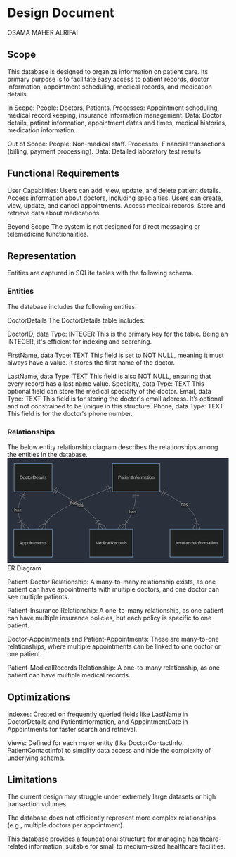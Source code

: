 # Design Document

OSAMA MAHER ALRIFAI


## Scope

This database is designed to organize information on patient care. Its primary purpose is to facilitate easy access to patient records, doctor information, appointment scheduling, medical records, and medication details.

In Scope: People: Doctors, Patients. Processes: Appointment scheduling, medical record keeping, insurance information management. Data: Doctor details, patient information, appointment dates and times, medical histories, medication information.

Out of Scope: People: Non-medical staff. Processes: Financial transactions (billing, payment processing). Data: Detailed laboratory test results
## Functional Requirements

User Capabilities: Users can add, view, update, and delete patient details. Access information about doctors, including specialties. Users can create, view, update, and cancel appointments. Access medical records. Store and retrieve data about medications.

Beyond Scope The system is not designed for direct messaging or telemedicine functionalities.

## Representation
Entities are captured in SQLite tables with the following schema.

### Entities

The database includes the following entities:

DoctorDetails
The DoctorDetails table includes:

DoctorID, data Type: INTEGER This is the primary key for the table. Being an INTEGER, it's efficient for indexing and searching.

FirstName, data Type: TEXT This field is set to NOT NULL, meaning it must always have a value. It stores the first name of the doctor.

LastName, data Type: TEXT This field is also NOT NULL, ensuring that every record has a last name value.
Specialty, data Type: TEXT This optional field can store the medical specialty of the doctor.
Email, data Type: TEXT This field is for storing the doctor's email address. It’s optional and not constrained to be unique in this structure.
Phone, data Type: TEXT This field is for the doctor's phone number.

### Relationships

The below entity relationship diagram describes the relationships among the entities in the database.
![alt text](image.png)
ER Diagram

Patient-Doctor Relationship: A many-to-many relationship exists, as one patient can have appointments with multiple doctors, and one doctor can see multiple patients.

Patient-Insurance Relationship: A one-to-many relationship, as one patient can have multiple insurance policies, but each policy is specific to one patient.

Doctor-Appointments and Patient-Appointments: These are many-to-one relationships, where multiple appointments can be linked to one doctor or one patient.

Patient-MedicalRecords Relationship: A one-to-many relationship, as one patient can have multiple medical records.
## Optimizations

Indexes: Created on frequently queried fields like LastName in DoctorDetails and PatientInformation, and AppointmentDate in Appointments for faster search and retrieval.

Views: Defined for each major entity (like DoctorContactInfo, PatientContactInfo) to simplify data access and hide the complexity of underlying schema.

## Limitations

The current design may struggle under extremely large datasets or high transaction volumes.

The database does not efficiently represent more complex relationships (e.g., multiple doctors per appointment).

This database provides a foundational structure for managing healthcare-related information, suitable for small to medium-sized healthcare facilities.
